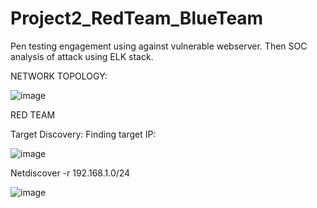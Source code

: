 # Project2_RedTeam_BlueTeam
Pen testing engagement using against vulnerable webserver. Then SOC analysis of attack using ELK stack. 

NETWORK TOPOLOGY:

![image](https://user-images.githubusercontent.com/77931754/125531356-4172355d-14eb-4358-98f5-5e6820d82dc9.png)

RED TEAM 

Target Discovery:
Finding target IP:

![image](https://user-images.githubusercontent.com/77931754/125493650-8cf10a1b-6490-48e4-ba87-8f2bb9aeda20.png)

Netdiscover -r 192.168.1.0/24

![image](https://user-images.githubusercontent.com/77931754/125493852-6584dcf1-2a6e-40fc-b0cd-4340b900d048.png)
